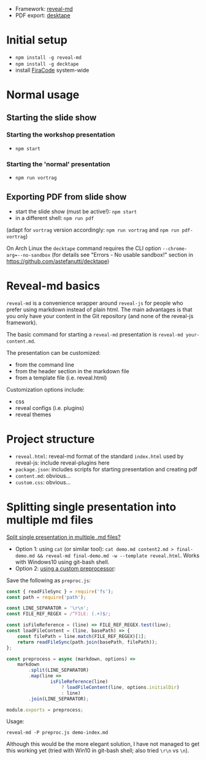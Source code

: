 - Framework: [reveal-md](https://github.com/webpro/reveal-md)
- PDF export: [desktape](https://github.com/astefanutti/decktape)

# Initial setup

- `npm install -g reveal-md`
- `npm install -g decktape`
- install [FiraCode](https://github.com/tonsky/FiraCode) system-wide

# Normal usage

## Starting the slide show

### Starting the workshop presentation

- `npm start`

### Starting the 'normal' presentation

- `npm run vortrag`

## Exporting PDF from slide show

- start the slide show (must be active!): `npm start`
- in a different shell: `npm run pdf`

(adapt for `vortrag` version accordingly: `npm run vortrag` and `npm run pdf-vortrag`)

On Arch Linux the `decktape` command requires the CLI option `--chrome-arg=--no-sandbox` (for details see "Errors - No usable sandbox!" section in https://github.com/astefanutti/decktape)

# Reveal-md basics

`reveal-md` is a convenience wrapper around `reveal-js` for people who prefer using markdown instead of plain html. The main advantages is that you only have your content in the Git repository (and none of the reveal-js framework).

The basic command for starting a `reveal-md` presentation is `reveal-md your-content.md`.

The presentation can be customized:

- from the command line
- from the header section in the markdown file
- from a template file (i.e. reveal.html)

Customization options include:

- css
- reveal configs (i.e. plugins)
- reveal themes

# Project structure

- `reveal.html`: reveal-md format of the standard `index.html` used by reveal-js: include reveal-plugins here
- `package.json`: includes scripts for starting presentation and creating pdf
- `content.md`: obvious...
- `custom.css`: obvious...

# Splitting single presentation into multiple md files

[Split single presentation in multiple .md files?](https://github.com/webpro/reveal-md/issues/228)

- Option 1: using `cat` (or similar tool): `cat demo.md content2.md > final-demo.md && reveal-md final-demo.md -w --template reveal.html`. Works with Windows10 using git-bash shell.
- Option 2: [using a custom preprocessor](https://github.com/webpro/reveal-md/issues/228#issuecomment-464028190):

Save the following as `preproc.js`:

```js
const { readFileSync } = require('fs');
const path = require('path');

const LINE_SEPARATOR = '\r\n';
const FILE_REF_REGEX = /^FILE: (.+)$/;

const isFileReference = (line) => FILE_REF_REGEX.test(line);
const loadFileContent = (line, basePath) => {
    const filePath = line.match(FILE_REF_REGEX)[1];
    return readFileSync(path.join(basePath, filePath));
};

const preprocess = async (markdown, options) =>
    markdown
        .split(LINE_SEPARATOR)
        .map(line => 
                isFileReference(line) 
                    ? loadFileContent(line, options.initialDir) 
                    : line)
        .join(LINE_SEPARATOR);

module.exports = preprocess;
```

Usage:

```
reveal-md -P preproc.js demo-index.md
```

Although this would be the more elegant solution, I have not managed to get this working yet (tried with Win10 in git-bash shell; also tried `\r\n` vs `\n`).
